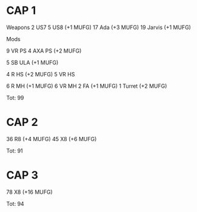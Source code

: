 # CAP 1

Weapons
2 US7
5 US8 (+1 MUFG)
17 Ada (+3 MUFG)
19 Jarvis (+1 MUFG)

Mods

9 VR PS
4 AXA PS (+2 MUFG)

5 SB ULA (+1 MUFG)

4 R HS (+2 MUFG)
5 VR HS

6 R MH (+1 MUFG)
6 VR MH
2 FA (+1 MUFG)
1 Turret (+2 MUFG)

Tot: 99

# CAP 2

36 R8 (+4 MUFG)
45 X8 (+6 MUFG)

Tot: 91

# CAP 3

78 X8 (+16 MUFG)

Tot: 94
